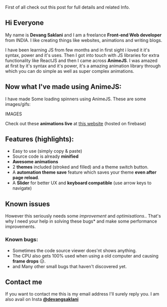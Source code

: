 First of all check out this post for full details and related Info.

## Hi Everyone 
My name is **Devang Saklani** and I am a freelance **Front-end Web developer** from INDIA. I like creating things like websites, animations and writing blogs.

I have been learning JS from few months and in first sight i loved it it's syntax, power and it's  uses. Then I got into touch with JS libraries for extra functionality like ReactJS and then I came across **AnimeJS**. I was amazed at first by it's syntax and it's power, it's a amazing animation library through which you can do simple as well as super complex animations.


## Now what I've made using AnimeJS:

I have made Some loading spinners using AnimeJS. These are some images/gifs:

IMAGES

Check out these **animations live** at [this website](https://animejs-spinners.web.app/) (hosted on firebase)

## Features (highlights):

 - Easy to use (simply copy & paste)
 - Source code is already **minified**
 - **Awesome animations**
 - 2 **themes** included (stroked and filled) and a theme switch button.
 - A **automation theme save** feature which saves your theme **even after page reload**.
 - A **Slider** for better UX and **keyboard compatible** (use arrow keys to navigate)

## Known issues

However this seriously needs some *improvement* and *optimisations*.. That's why I need your help in solving these bugs* and make some performance improvements.




### Known bugs:
 - Sometimes the code source viewer does'nt shows anything.
 - The CPU also gets 100% used when using a old computer and causing **frame drops** 😥.
 - and Many other small bugs that haven't discovered yet.

## Contact me

If you want to contact me this is my email address I'll surely reply you. 
I am also avail on Insta **[@devangsaklani](https://www.instagram.com/devangsaklani/)**

